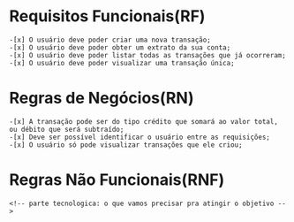 # Requisitos Funcionais(RF)

    -[x] O usuário deve poder criar uma nova transação;
    -[x] O usuário deve poder obter um extrato da sua conta;
    -[x] O usuário deve poder listar todas as transações que já ocorreram;
    -[x] O usuário deve poder visualizar uma transação única;

# Regras de Negócios(RN)

    -[x] A transação pode ser do tipo crédito que somará ao valor total, ou débito que será subtraído;
    -[x] Deve ser possível identificar o usuário entre as requisições;
    -[x] O usuário só pode visualizar transações que ele criou;

# Regras Não Funcionais(RNF)
    <!-- parte tecnologica: o que vamos precisar pra atingir o objetivo -->
